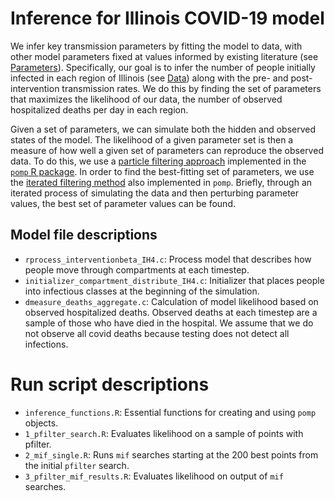 # Inference for Illinois COVID-19 model

We infer key transmission parameters by fitting the model to data, with other model parameters fixed at values informed by existing literature (see [Parameters](../Parameters)). Specifically, our goal is to infer the number of people initially infected in each region of Illinois (see [Data](../Data)) along with the pre- and post-intervention transmission rates. We do this by finding the set of parameters that maximizes the likelihood of our data, the number of observed hospitalized deaths per day in each region.

Given a set of parameters, we can simulate both the hidden and observed states of the model. The likelihood of a given parameter set is then a measure of how well a given set of parameters can reproduce the observed data. To do this, we use a [particle filtering approach](https://kingaa.github.io/sbied/pfilter/pfilter.html) implemented in the [`pomp` R package](https://kingaa.github.io/pomp/). In order to find the best-fitting set of parameters, we use the [iterated filtering method](https://kingaa.github.io/sbied/mif/mif.html) also implemented in `pomp`. Briefly, through an iterated process of simulating the data and then perturbing parameter values, the best set of parameter values can be found.

## Model file descriptions

* `rprocess_interventionbeta_IH4.c`: Process model that describes how people move through compartments at each timestep.
* `initializer_compartment_distribute_IH4.c`: Initializer that places people into infectious classes at the beginning of the simulation.
* `dmeasure_deaths_aggregate.c`: Calculation of model likelihood based on observed hospitalized deaths. Observed deaths at each timestep are a sample of those who have died in the hospital. We assume that we do not observe all covid deaths because testing does not detect all infections.

# Run script descriptions
* `inference_functions.R`: Essential functions for creating and using `pomp` objects. 
* `1_pfilter_search.R`: Evaluates likelihood on a sample of points with pfilter.
* `2_mif_single.R`: Runs `mif` searches starting at the 200 best points from the initial `pfilter` search.
* `3_pfilter_mif_results.R`: Evaluates likelihood on output of `mif` searches.
